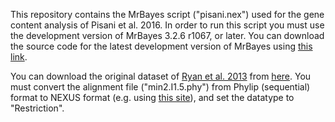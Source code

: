 This repository contains the MrBayes script ("pisani.nex") used for the gene content analysis of Pisani et al. 2016.
In order to run this script you must use the development version of MrBayes 3.2.6 r1067, or later.
You can download the source code for the latest development version of MrBayes using [this link](https://sourceforge.net/p/mrbayes/code/HEAD/tarball).

You can download the original dataset of [Ryan et al. 2013](https://www.sciencemag.org/content/342/6164/1242592) from [here](http://research.nhgri.nih.gov/manuscripts/Baxevanis/science2013_supplement/). You must convert the alignment file ("min2.I1.5.phy") from Phylip (sequential) format to NEXUS format (e.g. using [this site](http://www.hiv.lanl.gov/content/sequence/FORMAT_CONVERSION/form.html)), and set the datatype to "Restriction".
